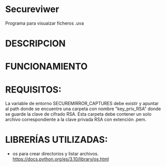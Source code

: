 # Secureviwer
Programa para visuaizar ficheros .uva
# DESCRIPCION  

# FUNCIONAMIENTO



# REQUISITOS:
La variable de entorno SECUREMIRROR_CAPTURES debe existir y apuntar al path donde se encuentre una carpeta con nombre "key_priv_RSA" donde se guarde la clave de cifrado RSA. Esta carpeta debe contener un solo archivo correspondiente a la clave privada RSA con extención .pem.

# LIBRERÍAS UTILIZADAS:


 
- os para crear directorios y listar archivos. https://docs.python.org/es/3.10/library/os.html
